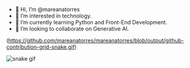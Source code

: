 - 👋 Hi, I’m @mareanatorres
- 👀 I’m interested in technology.
- 🌱 I’m currently learning Python and Front-End Development.
- 💞️ I’m looking to collaborate on Generative AI.

<!---
mareanatorres/mareanatorres is a ✨ special ✨ repository because its `README.md` (this file) appears on your GitHub profile.
You can click the Preview link to take a look at your changes.
--->


(https://github.com/mareanatorres/mareanatorres/blob/output/github-contribution-grid-snake.gif)

![snake gif](https://github.com/mareanatotres/mareanatorres/blob/output/github-contribution-grid-snake.gif)
